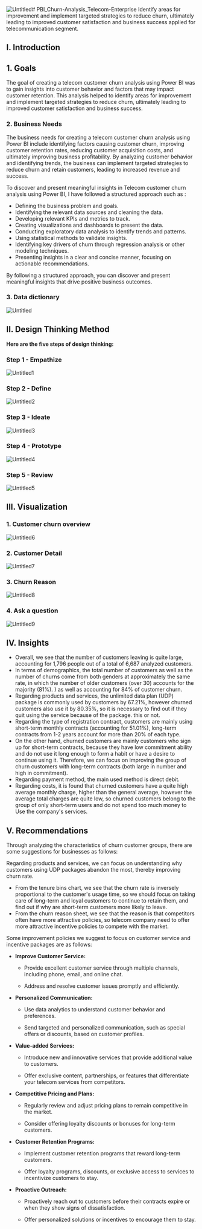 ![Untitled](https://github.com/hatrang12/PBI_Churn-Analysis_Telecom-Enterprise/assets/107136018/1e56699b-e310-4868-b913-5877fb817707)# PBI_Churn-Analysis_Telecom-Enterprise
Identify areas for improvement and implement targeted strategies to reduce churn, ultimately leading to improved customer satisfaction and business success applied for telecommunication segment.



## I. **Introduction**

## **1. Goals**

The goal of creating a telecom customer churn analysis using Power BI was to gain insights into customer behavior and factors that may impact customer retention. This analysis helped to identify areas for improvement and implement targeted strategies to reduce churn, ultimately leading to improved customer satisfaction and business success.

### **2. Business Needs**

The business needs for creating a telecom customer churn analysis using Power BI include identifying factors causing customer churn, improving customer retention rates, reducing customer acquisition costs, and ultimately improving business profitability. By analyzing customer behavior and identifying trends, the business can implement targeted strategies to reduce churn and retain customers, leading to increased revenue and success.

To discover and present meaningful insights in Telecom customer churn analysis using Power BI, I have followed a structured approach such as :

- Defining the business problem and goals.
- Identifying the relevant data sources and cleaning the data.
- Developing relevant KPIs and metrics to track.
- Creating visualizations and dashboards to present the data.
- Conducting exploratory data analysis to identify trends and patterns.
- Using statistical methods to validate insights.
- Identifying key drivers of churn through regression analysis or other modeling techniques.
- Presenting insights in a clear and concise manner, focusing on actionable recommendations.

By following a structured approach, you can discover and present meaningful insights that drive positive business outcomes.

### **3. Data dictionary**
![Untitled](https://github.com/hatrang12/PBI_Churn-Analysis_Telecom-Enterprise/assets/107136018/80b93283-4422-4d61-86e8-0d07a8641385)

## **II. Design Thinking Method**

**Here are the five steps of design thinking:**

### Step 1 - Empathize

![Untitled1](https://github.com/hatrang12/PBI_Churn-Analysis_Telecom-Enterprise/assets/107136018/2c3b6aad-4561-4884-8559-238df7ee09fe)

### Step 2 - Define

![Untitled2](https://github.com/hatrang12/PBI_Churn-Analysis_Telecom-Enterprise/assets/107136018/c9d47c04-69c5-4c24-8946-9acd12a59aab)

### Step 3 - Ideate

![Untitled3](https://github.com/hatrang12/PBI_Churn-Analysis_Telecom-Enterprise/assets/107136018/0ad45665-564b-4630-9fb9-5b5b8aee450c)

### Step 4 - Prototype

![Untitled4](https://github.com/hatrang12/PBI_Churn-Analysis_Telecom-Enterprise/assets/107136018/f24a3142-130d-445f-bebb-1e23622499d5)

### Step 5 - Review

![Untitled5](https://github.com/hatrang12/PBI_Churn-Analysis_Telecom-Enterprise/assets/107136018/0c7890e6-d362-4333-9e83-93f98b0fad29)

## III. Visualization

### 1. Customer churn overview

![Untitled6](https://github.com/hatrang12/PBI_Churn-Analysis_Telecom-Enterprise/assets/107136018/da2c8b76-eb01-4975-935b-72ce9ad290c1)

### 2. Customer Detail

![Untitled7](https://github.com/hatrang12/PBI_Churn-Analysis_Telecom-Enterprise/assets/107136018/eaf1fc20-0f5c-4aef-b407-dd3e0f3358cd)

### 3. Churn Reason

![Untitled8](https://github.com/hatrang12/PBI_Churn-Analysis_Telecom-Enterprise/assets/107136018/6a63e8a7-f5b6-4e79-9917-583a22cddeb2)

### 4. Ask a question

![Untitled9](https://github.com/hatrang12/PBI_Churn-Analysis_Telecom-Enterprise/assets/107136018/a7167e0c-50c2-432a-92fe-2a37bcd029ec)

## IV. Insights

- Overall, we see that the number of customers leaving is quite large, accounting for 1,796 people out of a total of 6,687 analyzed customers.
- In terms of demographics, the total number of customers as well as the number of churns come from both genders at approximately the same rate, in which the number of older customers (over 30) accounts for the majority (81%). ) as well as accounting for 84% of customer churn.
- Regarding products and services, the unlimited data plan (UDP) package is commonly used by customers by 67.21%, however churned customers also use it by 80.35%, so it is necessary to find out if they quit using the service because of the package. this or not.
- Regarding the type of registration contract, customers are mainly using short-term monthly contracts (accounting for 51.01%), long-term contracts from 1-2 years account for more than 20% of each type.
- On the other hand, churned customers are mainly customers who sign up for short-term contracts, because they have low commitment ability and do not use it long enough to form a habit or have a desire to continue using it. Therefore, we can focus on improving the group of churn customers with long-term contracts (both large in number and high in commitment).
- Regarding payment method, the main used method is direct debit.
- Regarding costs, it is found that churned customers have a quite high average monthly charge, higher than the general average, however the average total charges are quite low, so churned customers belong to the group of only short-term users and do not spend too much money to Use the company's services.

## V. Recommendations

Through analyzing the characteristics of churn customer groups, there are some suggestions for businesses as follows:

Regarding products and services, we can focus on understanding why customers using UDP packages abandon the most, thereby improving churn rate.

- From the tenure bins chart, we see that the churn rate is inversely proportional to the customer's usage time, so we should focus on taking care of long-term and loyal customers to continue to retain them, and find out if why are short-term customers more likely to leave.
- From the churn reason sheet, we see that the reason is that competitors often have more attractive policies, so telecom company need to offer more attractive incentive policies to compete with the market.

Some improvement policies we suggest to focus on customer service and incentive packages are as follows:

- **Improve Customer Service:**

  - Provide excellent customer service through multiple channels, including phone, email, and online chat.

  - Address and resolve customer issues promptly and efficiently.

- **Personalized Communication:**

    - Use data analytics to understand customer behavior and preferences.

    - Send targeted and personalized communication, such as special offers or discounts, based on customer profiles.

- **Value-added Services:**

    - Introduce new and innovative services that provide additional value to customers.

    - Offer exclusive content, partnerships, or features that differentiate your telecom services from competitors.

- **Competitive Pricing and Plans:**

    - Regularly review and adjust pricing plans to remain competitive in the market.

    - Consider offering loyalty discounts or bonuses for long-term customers.

- **Customer Retention Programs:**

    - Implement customer retention programs that reward long-term customers.

    - Offer loyalty programs, discounts, or exclusive access to services to incentivize customers to stay.

- **Proactive Outreach:**

    - Proactively reach out to customers before their contracts expire or when they show signs of dissatisfaction.

    - Offer personalized solutions or incentives to encourage them to stay.
